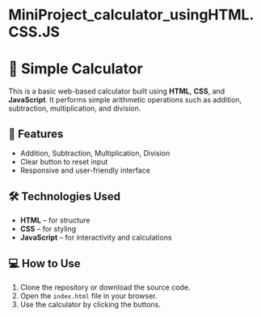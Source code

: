 # MiniProject_calculator_usingHTML.CSS.JS
# 🔢 Simple Calculator

This is a basic web-based calculator built using **HTML**, **CSS**, and **JavaScript**. It performs simple arithmetic operations such as addition, subtraction, multiplication, and division.

## 🚀 Features

- Addition, Subtraction, Multiplication, Division
- Clear button to reset input
- Responsive and user-friendly interface

## 🛠️ Technologies Used

- **HTML** – for structure
- **CSS** – for styling
- **JavaScript** – for interactivity and calculations

## 💻 How to Use

1. Clone the repository or download the source code.
2. Open the `index.html` file in your browser.
3. Use the calculator by clicking the buttons.



